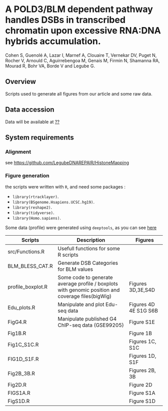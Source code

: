 # A POLD3/BLM dependent pathway handles DSBs in transcribed chromatin upon excessive RNA:DNA hybrids accumulation.

Cohen S, Guenolé A, Lazar I, Marnef A, Clouaire T, Vernekar DV, Puget N, Rocher V, Arnould C, Aguirrebengoa M, Genais M, Firmin N, Shamanna RA, Mourad R, Bohr VA, Borde V and Legube G.


## Overview

Scripts used to generate all figures from our article and some raw data.

## Data accession

Data will be available at [??](https://www.ebi.ac.uk/arrayexpress/experiments/??/)

## System requirements

### Alignment

see https://github.com/LegubeDNAREPAIR/HistoneMapping

### Figure generation

the scripts were written with `R`, and need some packages : 

* `library(rtracklayer)`.
* `library(BSgenome.Hsapiens.UCSC.hg19)`.
* `library(reshape2)`.
* `library(tidyverse)`.
* `library(Homo.sapiens)`.

Some data (profile) were generated using `deeptools`, as you can see [here](https://github.com/LegubeDNAREPAIR/BLM_paper/blob/main/script/Snakefile)

| Scripts           | Description                                                                                       | Figures               |
|-------------------|---------------------------------------------------------------------------------------------------|-----------------------|
| src/Functions.R   | Usefull functions for some R scripts                                                              |                       |
| BLM_BLESS_CAT.R   | Generate DSB Categories for BLM values                                                            |                       |
| profile_boxplot.R | Some code to generate average profile / boxplots with genomic position and coverage files(bigWig) | Figures 3D,3E,S4D     |
| Edu_plots.R       | Manipulate and plot Edu-seq data                                                                  | Figures 4D 4E S1G S6B |
| FigG4.R           | Manipulate published G4 ChIP-seq data (GSE99205)                                                  | Figure S1E            |
| Fig1B.R           |                                                                                                   | Figure 1B             |
| Fig1C_S1C.R       |                                                                                                   | Figures 1C, S1C       |
| FIG1D_S1F.R       |                                                                                                   | Figures 1D, S1F       |
| Fig2B_3B.R        |                                                                                                   | Figures 2B, 3B        |
| Fig2D.R           |                                                                                                   | Figure 2D             |
| FIGS1A.R          |                                                                                                   | Figure S1A            |
| FigS1D.R          |                                                                                                   | Figure S1D            |